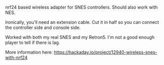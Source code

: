nrf24 based wireless adapter for SNES controllers. Should also work with NES.

Ironically, you'll need an extension cable. Cut it in half so you can connect the controller side and console side.

Worked with both my real SNES and my Retron5. I'm not a good enough player to tell if there is lag.

More information here:
https://hackaday.io/project/12940-wireless-snes-with-nrf24